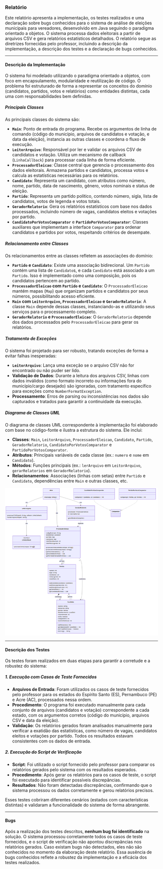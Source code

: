 ### Relatório

Este relatório apresenta a implementação, os testes realizados e uma declaração sobre bugs conhecidos para o sistema de análise de eleições municipais para vereadores, desenvolvido em Java seguindo o paradigma orientado a objetos. O sistema processa dados eleitorais a partir de arquivos CSV e gera relatórios estatísticos detalhados. O relatório segue as diretrizes fornecidas pelo professor, incluindo a descrição da implementação, a descrição dos testes e a declaração de bugs conhecidos.

---

#### Descrição da Implementação

O sistema foi modelado utilizando o paradigma orientado a objetos, com foco em encapsulamento, modularidade e reutilização de código. O problema foi estruturado de forma a representar os conceitos do domínio (candidatos, partidos, votos e relatórios) como entidades distintas, cada uma com responsabilidades bem definidas.

##### Principais Classes

As principais classes do sistema são:

- **`Main`**: Ponto de entrada do programa. Recebe os argumentos de linha de comando (código do município, arquivos de candidatos e votação, e data da eleição), instancia as outras classes e coordena o fluxo de execução.
- **`LeitorArquivo`**: Responsável por ler e validar os arquivos CSV de candidatos e votação. Utiliza um mecanismo de callback (`LinhaCallback`) para processar cada linha de forma eficiente.
- **`ProcessadorEleicao`**: Classe central que gerencia o processamento dos dados eleitorais. Armazena partidos e candidatos, processa votos e calcula as estatísticas necessárias para os relatórios.
- **`Candidato`**: Representa um candidato, com atributos como número, nome, partido, data de nascimento, gênero, votos nominais e status de eleição.
- **`Partido`**: Representa um partido político, contendo número, sigla, lista de candidatos, votos de legenda e votos totais.
- **`GeradorRelatorio`**: Gera os relatórios estatísticos com base nos dados processados, incluindo número de vagas, candidatos eleitos e votações por partido.
- **`CandidatoPorVotosComparator`** e **`PartidoPorVotosComparator`**: Classes auxiliares que implementam a interface `Comparator` para ordenar candidatos e partidos por votos, respeitando critérios de desempate.

##### Relacionamento entre Classes

Os relacionamentos entre as classes refletem as associações do domínio:

- **`Partido` e `Candidato`**: Existe uma associação bidirecional. Um `Partido` contém uma lista de `Candidato`s, e cada `Candidato` está associado a um `Partido`. Isso é implementado como uma composição, pois os candidatos pertencem ao partido.
- **`ProcessadorEleicao` com `Partido` e `Candidato`**: O `ProcessadorEleicao` mantém mapas (`Map`) que organizam partidos e candidatos por seus números, possibilitando acesso eficiente.
- **`Main` com `LeitorArquivo`, `ProcessadorEleicao` e `GeradorRelatorio`**: A classe `Main` depende dessas classes, instanciando-as e utilizando seus serviços para o processamento completo.
- **`GeradorRelatorio` e `ProcessadorEleicao`**: O `GeradorRelatorio` depende dos dados processados pelo `ProcessadorEleicao` para gerar os relatórios.

##### Tratamento de Exceções

O sistema foi projetado para ser robusto, tratando exceções de forma a evitar falhas inesperadas:

- **`LeitorArquivo`**: Lança uma exceção se o arquivo CSV não for encontrado ou não puder ser lido.
- **Validação de Dados**: Durante a leitura dos arquivos CSV, linhas com dados inválidos (como formato incorreto ou informações fora do município/cargo desejado) são ignoradas, com tratamento específico para exceções como `NumberFormatException`.
- **Processamento**: Erros de parsing ou inconsistências nos dados são capturados e tratados para garantir a continuidade da execução.

##### Diagrama de Classes UML

O diagrama de classes UML correspondente à implementação foi elaborado com base no código-fonte e ilustra a estrutura do sistema. Ele inclui:

- **Classes**: `Main`, `LeitorArquivo`, `ProcessadorEleicao`, `Candidato`, `Partido`, `GeradorRelatorio`, `CandidatoPorVotosComparator` e `PartidoPorVotosComparator`.
- **Atributos**: Principais variáveis de cada classe (ex.: `numero` e `nome` em `Candidato`).
- **Métodos**: Funções principais (ex.: `lerArquivo` em `LeitorArquivo`, `gerarRelatorios` em `GeradorRelatorio`).
- **Relacionamentos**: Associações (linhas com setas) entre `Partido` e `Candidato`, dependências entre `Main` e outras classes, etc.

![Diagrama de Classes UML](./diagrama-classe.png)

---

#### Descrição dos Testes

Os testes foram realizados em duas etapas para garantir a corretude e a robustez do sistema:

##### 1. Execução com Casos de Teste Fornecidos

- **Arquivos de Entrada**: Foram utilizados os casos de teste fornecidos pelo professor para os estados do Espírito Santo (ES), Pernambuco (PE) e Acre (AC), processados nessa ordem.
- **Procedimento**: O programa foi executado manualmente para cada conjunto de arquivos (candidatos e votação) correspondente a cada estado, com os argumentos corretos (código do município, arquivos CSV e data da eleição).
- **Validação**: Os relatórios gerados foram analisados manualmente para verificar a exatidão das estatísticas, como número de vagas, candidatos eleitos e votações por partido. Todos os resultados estavam consistentes com os dados de entrada.

##### 2. Execução do Script de Verificação

- **Script**: Foi utilizado o script fornecido pelo professor para comparar os relatórios gerados pelo sistema com os resultados esperados.
- **Procedimento**: Após gerar os relatórios para os casos de teste, o script foi executado para identificar possíveis discrepâncias.
- **Resultados**: Não foram detectadas discrepâncias, confirmando que o sistema processou os dados corretamente e gerou relatórios precisos.

Esses testes cobriram diferentes cenários (estados com características distintas) e validaram a funcionalidade do sistema de forma abrangente.

---

#### Bugs

Após a realização dos testes descritos, **nenhum bug foi identificado** na solução. O sistema processou corretamente todos os casos de teste fornecidos, e o script de verificação não apontou discrepâncias nos relatórios gerados. Caso existam bugs não detectados, eles não são conhecidos no momento da elaboração deste relatório. Essa ausência de bugs conhecidos reflete a robustez da implementação e a eficácia dos testes realizados.